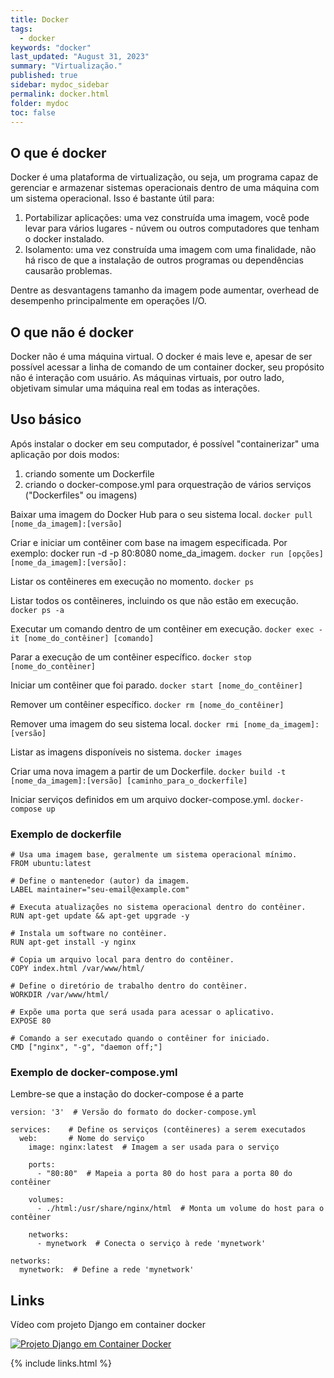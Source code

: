 ```yaml
---
title: Docker
tags:
  - docker
keywords: "docker"
last_updated: "August 31, 2023"
summary: "Virtualização."
published: true
sidebar: mydoc_sidebar
permalink: docker.html
folder: mydoc
toc: false
---
```


## O que é docker
Docker é uma plataforma de virtualização, ou seja, um programa capaz de gerenciar e armazenar sistemas operacionais 
dentro de uma máquina com um sistema operacional. Isso é bastante útil para:

1. Portabilizar aplicações: uma vez construída uma imagem, você pode levar para vários lugares - núvem ou outros computadores que tenham o docker instalado.
2. Isolamento: uma vez construída uma imagem com uma finalidade, não há risco de que a instalação de outros programas ou dependências causarão problemas.

Dentre as desvantagens tamanho da imagem pode aumentar, overhead de desempenho principalmente em operações I/O.

## O que não é docker
Docker não é uma máquina virtual. O docker é mais leve e, apesar de ser possível acessar a linha de comando de um container
docker, seu propósito não é interação com usuário. As máquinas virtuais, por outro lado, objetivam simular uma máquina real em todas as interações.

## Uso básico
Após instalar o docker em seu computador, é possível "containerizar" uma aplicação por dois modos:
1. criando somente um Dockerfile
2. criando o docker-compose.yml para orquestração de vários serviços ("Dockerfiles" ou imagens)

Baixar uma imagem do Docker Hub para o seu sistema local.
```docker pull [nome_da_imagem]:[versão]``` 

Criar e iniciar um contêiner com base na imagem especificada. Por exemplo: docker run -d -p 80:8080 nome_da_imagem.
```docker run [opções] [nome_da_imagem]:[versão]:``` 

Listar os contêineres em execução no momento.
```docker ps``` 

Listar todos os contêineres, incluindo os que não estão em execução.
```docker ps -a```

Executar um comando dentro de um contêiner em execução.
```docker exec -it [nome_do_contêiner] [comando]``` 

Parar a execução de um contêiner específico.
```docker stop [nome_do_contêiner]``` 

Iniciar um contêiner que foi parado.
```docker start [nome_do_contêiner]``` 

Remover um contêiner específico.
```docker rm [nome_do_contêiner]``` 

Remover uma imagem do seu sistema local.
```docker rmi [nome_da_imagem]:[versão]``` 

Listar as imagens disponíveis no sistema.
```docker images``` 

Criar uma nova imagem a partir de um Dockerfile.
```docker build -t [nome_da_imagem]:[versão] [caminho_para_o_dockerfile]```

Iniciar serviços definidos em um arquivo docker-compose.yml.
```docker-compose up```

### Exemplo de dockerfile

```
# Usa uma imagem base, geralmente um sistema operacional mínimo.
FROM ubuntu:latest

# Define o mantenedor (autor) da imagem.
LABEL maintainer="seu-email@example.com"

# Executa atualizações no sistema operacional dentro do contêiner.
RUN apt-get update && apt-get upgrade -y

# Instala um software no contêiner.
RUN apt-get install -y nginx

# Copia um arquivo local para dentro do contêiner.
COPY index.html /var/www/html/

# Define o diretório de trabalho dentro do contêiner.
WORKDIR /var/www/html/

# Expõe uma porta que será usada para acessar o aplicativo.
EXPOSE 80

# Comando a ser executado quando o contêiner for iniciado.
CMD ["nginx", "-g", "daemon off;"]
``` 

### Exemplo de docker-compose.yml

Lembre-se que a instação do docker-compose é a parte

```
version: '3'  # Versão do formato do docker-compose.yml

services:    # Define os serviços (contêineres) a serem executados
  web:       # Nome do serviço
    image: nginx:latest  # Imagem a ser usada para o serviço

    ports:
      - "80:80"  # Mapeia a porta 80 do host para a porta 80 do contêiner

    volumes:
      - ./html:/usr/share/nginx/html  # Monta um volume do host para o contêiner

    networks:
      - mynetwork  # Conecta o serviço à rede 'mynetwork'

networks:
  mynetwork:  # Define a rede 'mynetwork'
``` 
## Links

Vídeo com projeto Django em container docker

[![Projeto Django em Container Docker](https://esthercamilo.github.io/images/django_docker_youtube.png)](https://www.youtube.com/watch?v=_yDWXn-NeW0)



{% include links.html %}
